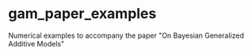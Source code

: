 # gam_paper_examples
Numerical examples to accompany the paper "On Bayesian Generalized Additive Models"

